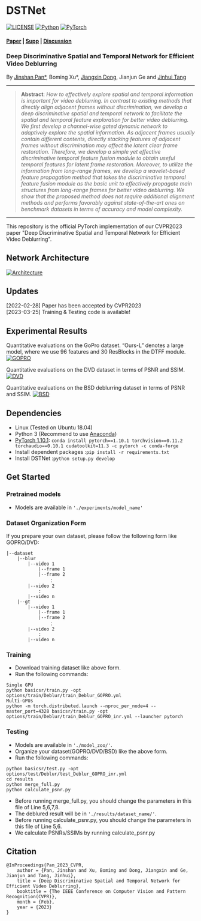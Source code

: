# DSTNet

[![LICENSE](https://img.shields.io/badge/license-MIT-green)](https://github.com/xuboming8/CDVD-TSPNL/blob/main/LICENSE)
[![Python](https://img.shields.io/badge/python-3.8-blue.svg)](https://www.python.org/)
[![PyTorch](https://img.shields.io/badge/pytorch-1.10.1-%237732a8)](https://pytorch.org/)

#### [Paper](https://openaccess.thecvf.com/content/CVPR2023/papers/Pan_Deep_Discriminative_Spatial_and_Temporal_Network_for_Efficient_Video_Deblurring_CVPR_2023_paper.pdf) | [Supp](https://openaccess.thecvf.com/content/CVPR2023/supplemental/Pan_Deep_Discriminative_Spatial_CVPR_2023_supplemental.pdf) | [Discussion](https://github.com/xuboming8/DSTNet/issues)
### Deep Discriminative Spatial and Temporal Network for Efficient Video Deblurring
By [Jinshan Pan*](https://jspan.github.io/), Boming Xu*, [Jiangxin Dong](https://scholar.google.com/citations?user=ruebFVEAAAAJ&hl=zh-CN&oi=ao),  Jianjun Ge and [Jinhui Tang](https://scholar.google.com/citations?user=ByBLlEwAAAAJ&hl=zh-CN)

<hr />

> **Abstract**: *How to effectively explore spatial and temporal information is important for video deblurring. In contrast to existing methods that directly align adjacent frames without discrimination, we develop a deep discriminative spatial and temporal network to facilitate the spatial and temporal feature exploration for better video deblurring. We first develop a channel-wise gated dynamic network to adaptively explore the spatial information. As adjacent frames usually contain different contents, directly stacking features of adjacent frames without discrimination may affect the latent clear frame restoration. Therefore, we develop a simple yet effective discriminative temporal feature fusion module to obtain useful temporal features for latent frame restoration. Moreover, to utilize the information from long-range frames, we develop a wavelet-based feature propagation method that takes the discriminative temporal feature fusion module as the basic unit to effectively propagate main structures from long-range frames for better video deblurring. We show that the proposed method does not require additional alignment methods and performs favorably against state-of-the-art ones on benchmark datasets in terms of accuracy and model complexity.*
<hr />


This repository is the official PyTorch implementation of our CVPR2023 paper "Deep Discriminative Spatial and Temporal Network for Efficient Video Deblurring".

## Network Architecture
[![Architecture](https://s1.ax1x.com/2023/03/25/ppDnq0A.png)](https://imgse.com/i/ppDnq0A)

## Updates
[2022-02-28] Paper has been accepted by CVPR2023\
[2023-03-25] Training & Testing code is available!

## Experimental Results
Quantitative evaluations on the GoPro dataset. “Ours-L” denotes a large model, where we use 96 features and 30 ResBlocks in the DTFF module.
[![GOPRO](https://s1.ax1x.com/2023/03/25/ppDu8tx.png)](https://imgse.com/i/ppDu8tx)

Quantitative evaluations on the DVD dataset in terms of PSNR and SSIM.
[![DVD](https://s1.ax1x.com/2023/03/25/ppDuGh6.png)](https://imgse.com/i/ppDuGh6)

Quantitative evaluations on the BSD deblurring dataset in terms of PSNR and SSIM.
[![BSD](https://s1.ax1x.com/2023/03/25/ppDut1O.png)](https://imgse.com/i/ppDut1O)

## Dependencies
- Linux (Tested on Ubuntu 18.04)
- Python 3 (Recommend to use [Anaconda](https://www.anaconda.com/download/#linux))
- [PyTorch 1.10.1](https://pytorch.org/): `conda install pytorch==1.10.1 torchvision==0.11.2 torchaudio==0.10.1 cudatoolkit=11.3 -c pytorch -c conda-forge`
- Install dependent packages :`pip install -r requirements.txt`
- Install DSTNet :`python setup.py develop`

## Get Started

### Pretrained models
- Models are available in  `'./experiments/model_name'`

### Dataset Organization Form
If you prepare your own dataset, please follow the following form like GOPRO/DVD:
```
|--dataset
    |--blur
        |--video 1
            |--frame 1
            |--frame 2
                ：
        |--video 2
            :
        |--video n
    |--gt
        |--video 1
            |--frame 1
            |--frame 2
                ：
        |--video 2
        	:
        |--video n
```

### Training
- Download training dataset like above form.
- Run the following commands:
```
Single GPU
python basicsr/train.py -opt options/train/Deblur/train_Deblur_GOPRO.yml
Multi-GPUs
python -m torch.distributed.launch --nproc_per_node=4 --master_port=4328 basicsr/train.py -opt options/train/Deblur/train_Deblur_GOPRO_inr.yml --launcher pytorch
```

### Testing
- Models are available in  `'./model_zoo/'`.
- Organize your dataset(GOPRO/DVD/BSD) like the above form.
- Run the following commands:
```
python basicsr/test.py -opt options/test/Deblur/test_Deblur_GOPRO_inr.yml
cd results
python merge_full.py
python calculate_psnr.py
```
- Before running merge_full.py, you should change the parameters in this file of Line 5,6,7,8.
- The deblured result will be in `'./results/dataset_name/'`.
- Before running calculate_psnr.py, you should change the parameters in this file of Line 5,6.
- We calculate PSNRs/SSIMs by running calculate_psnr.py

## Citation
```
@InProceedings{Pan_2023_CVPR,
    author = {Pan, Jinshan and Xu, Boming and Dong, Jiangxin and Ge, Jianjun and Tang, Jinhui},
    title = {Deep Discriminative Spatial and Temporal Network for Efficient Video Deblurring},
    booktitle = {The IEEE Conference on Computer Vision and Pattern Recognition(CVPR)},
    month = {Feb},
    year = {2023}
}
```

